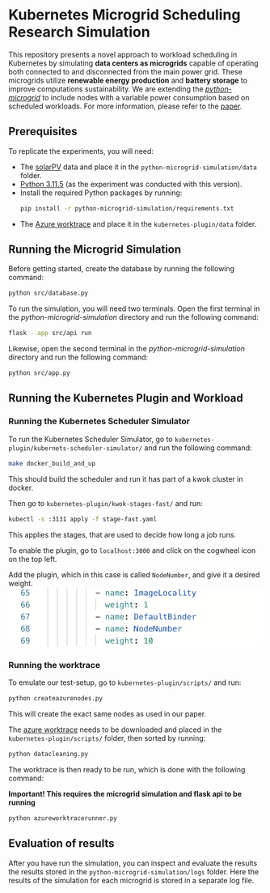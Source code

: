 # Kubernetes Microgrid Scheduling Research Simulation
This repository presents a novel approach to workload scheduling in Kubernetes by simulating **data centers as microgrids** capable of operating both connected to and disconnected from the main power grid. These microgrids utilize **renewable energy production** and **battery storage** to improve computations sustainability.
We are extending the [*python-microgrid*](https://github.com/ahalev/python-microgrid) to include nodes with a variable power consumption based on scheduled workloads.
For more information, please refer to the [paper]().

## Prerequisites
To replicate the experiments, you will need:
- The [solarPV](https://data.dtu.dk/articles/dataset/Solar_PV_generation_time_series_PECD_2021_update_/19727239) data and place it in the `python-microgrid-simulation/data` folder.
- [Python 3.11.5](https://www.python.org/downloads/release/python-3115/) (as the experiment was conducted with this version).
- Install the required Python packages by running:
  ```bash
  pip install -r python-microgrid-simulation/requirements.txt
  ```
- The [Azure worktrace]() and place it in the `kubernetes-plugin/data` folder.


## Running the Microgrid Simulation

Before getting started, create the database by running the following command:

```bash
python src/database.py
```

To run the simulation, you will need two terminals. Open the first terminal in the *python-microgrid-simulation* directory and run the following command:

```bash
flask --app src/api run
```

Likewise, open the second terminal in the *python-microgrid-simulation* directory and run the following command:

```bash
python src/app.py
```

## Running the Kubernetes Plugin and Workload

### Running the Kubernetes Scheduler Simulator

To run the Kubernetes Scheduler Simulator, go to ``kubernetes-plugin/kubernets-scheduler-simulator/`` and run the following command:
```bash
make docker_build_and_up
```
This should build the scheduler and run it has part of a kwok cluster in docker.

Then go to ``kubernetes-plugin/kwok-stages-fast/`` and run:

```bash
kubectl -s :3131 apply -f stage-fast.yaml
```
This applies the stages, that are used to decide how long a job runs.

To enable the plugin, go to ``localhost:3000`` and click on the cogwheel icon on the top left.

Add the plugin, which in this case is called ``NodeNumber``, and give it a desired weight. 
![Tux, the Linux mascot](/images/plugin-weight.png)

### Running the worktrace

To emulate our test-setup, go to ``kubernetes-plugin/scripts/`` and run:

```bash
python createazurenodes.py
```

This will create the exact same nodes as used in our paper.

The [azure worktrace](https://azurepublicdatasettraces.blob.core.windows.net/azurepublicdataset/trace_data/vmtable/vmtable.csv.gz) needs to be downloaded and placed in the ``kubernetes-plugin/scripts/`` folder, then sorted by running:

```bash
python datacleaning.py
```

The worktrace is then ready to be run, which is done with the following command:

**Important! This requires the microgrid simulation and flask api to be running**

```bash
python azureworktracerunner.py
```

## Evaluation of results
After you have run the simulation, you can inspect and evaluate the results the results stored in the `python-microgrid-simulation/logs` folder.
Here the results of the simulation for each microgrid is stored in a separate log file.
